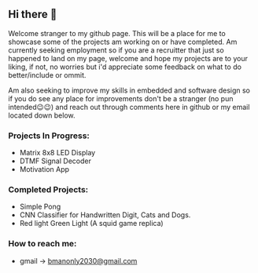 ## Hi there 👋

Welcome stranger to my github page. This will be a place for me to showcase some of the projects am working on or have completed. Am currently seeking employment so if you are a recruitter that just so happened to land on my page, welcome and hope my projects are to your liking, if not, no worries but i'd appreciate some feedback on what to do better/include or ommit.

Am also seeking to improve my skills in embedded and software design so if you do see any place for improvements don't be a stranger (no pun intended😉😉) and reach out through comments here in github or my email located down below.


### Projects In Progress:
 - Matrix 8x8 LED Display
 - DTMF Signal Decoder
 - Motivation App

### Completed Projects:
 - Simple Pong
 - CNN Classifier for Handwritten Digit, Cats and Dogs.
 - Red light Green Light (A squid game replica)
 
### How to reach me:
  - gmail -> bmanonly2030@gmail.com

<!--
**AnnonymousCoder/AnnonymousCoder** is a ✨ _special_ ✨ repository because its `README.md` (this file) appears on your GitHub profile.

Here are some ideas to get you started:

- 🔭 I’m currently working on ...
- 🌱 I’m currently learning ...
- 👯 I’m looking to collaborate on ...
- 🤔 I’m looking for help with ...
- 💬 Ask me about ...
- 📫 How to reach me: ...
- 😄 Pronouns: ...
- ⚡ Fun fact: ...
-->
